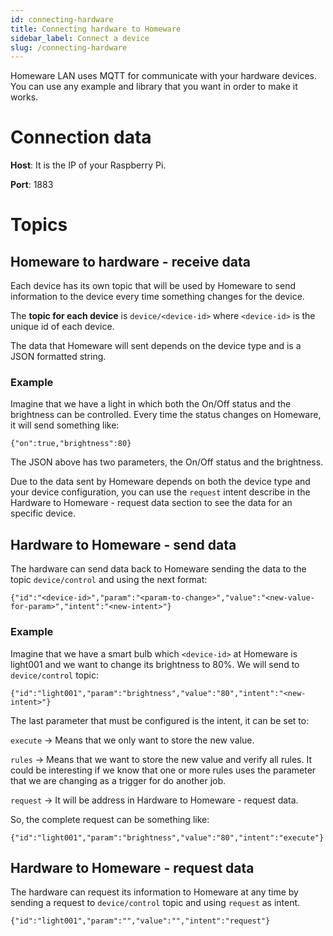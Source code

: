 ```yaml
---
id: connecting-hardware
title: Connecting hardware to Homeware
sidebar_label: Connect a device
slug: /connecting-hardware
---
```


Homeware LAN uses MQTT for communicate with your hardware devices. You can use any example and library that you want in order to make it works.

# Connection data
**Host**: It is the IP of your Raspberry Pi.

**Port**: 1883

# Topics
## Homeware to hardware - receive data

Each device has its own topic that will be used by Homeware to send information to the device every time something changes for the device.

The **topic for each device** is ```device/<device-id>``` where ```<device-id>``` is the unique id of each device.

The data that Homeware will sent depends on the device type and is a JSON formatted string.

### Example
Imagine that we have a light in which both the On/Off status and the brightness can be controlled. Every time the status changes on Homeware, it will send something like:

```
{"on":true,"brightness":80}
```

The JSON above has two parameters, the On/Off status and the brightness.

Due to the data sent by Homeware depends on both the device type and your device configuration, you can use the ```request``` intent describe in the Hardware to Homeware - request data section to see the data for an specific device.

## Hardware to Homeware - send data
The hardware can send data back to Homeware sending the data to the topic ```device/control``` and using the next format:

```
{"id":"<device-id>","param":"<param-to-change>","value":"<new-value-for-param>","intent":"<new-intent>"}
```
### Example
Imagine that we have a smart bulb which ```<device-id>``` at Homeware is light001 and we want to change its brightness to 80%. We will send to ```device/control``` topic:

```
{"id":"light001","param":"brightness","value":"80","intent":"<new-intent>"}
```

The last parameter that must be configured is the intent, it can be set to:

```execute``` -> Means that we only want to store the new value.

```rules``` -> Means that we want to store the new value and verify all rules. It could be interesting if we know that one or more rules uses the parameter that we are changing as a trigger for do another job.

```request``` -> It will be address in Hardware to Homeware - request data.

So, the complete request can be something like:

```
{"id":"light001","param":"brightness","value":"80","intent":"execute"}
```

## Hardware to Homeware - request data

The hardware can request its information to Homeware at any time by sending a request to ```device/control``` topic and using ```request``` as intent.

```
{"id":"light001","param":"","value":"","intent":"request"}
```
